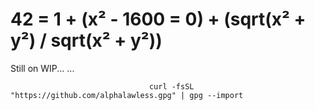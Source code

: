 # 42 = 1 + (x² - 1600 = 0) + (sqrt(x² + y²) / sqrt(x² + y²)) 

Still on WIP...
...

```
                               curl -fsSL "https://github.com/alphalawless.gpg" | gpg --import
```
